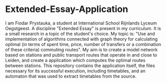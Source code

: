 # Extended-Essay-Application
  I am Fiodar Prystauka, a student at International School Rijnlands Lyceum Oegstgeest.
  A discipline "Extended Essay" is present in my curriculum. It is a small research in a topic of the student's choice.
  My topic is: "Use and implementation of algorithms connected with graph theory for calculating optimal 
(in terms of spent time, price, number of transfers or a combination of these criteria) commuting routes".
  My aim is to create a model network based on stations and public transport routes that operate in and close to Leiden, 
and create a application which computes the optimal routes between stations. 
  This repository contains the application itself, the files necessary for its successful execution, including timetables,
and an automaton that was used to extract timetables from the source.
